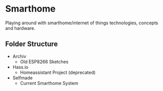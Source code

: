 # Smarthome

Playing around with smarthome/internet of things technologies, concepts and hardware.

## Folder Structure
* Archiv
  * Old ESP8266 Sketches
* Hass.io
  * Homeassistant Project (deprecated)
* Selfmade
  * Current Smarthome System
